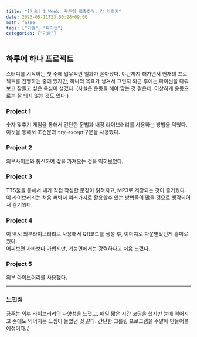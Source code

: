 ```yaml
---
title: "[기술] 1 Week. 꾸준히 접촉하며, 감 익히기"
date: 2023-05-11T23:50:28+09:00
math: false
tags: ["기술", "파이썬"]
categories: ["기술"]
---
```

## 하루에 하나 프로젝트
스터디를 시작하는 첫 주에 업무적인 일과가 쏟아졌다. 야근까지 해가면서 현재의 프로젝트를 진행하는 중에 있지만,
하나의 목표가 생겨서 그런지 퇴근 후에는 파이썬을 다뤄보고 잠들고 싶은 욕심이 생겼다.
(사실은 운동을 해야 맞는 것 같은데, 이상하게 운동으로는 잘 되지 않는 것도 있다.)

### Project 1
숫자 맞추기 게임을 통해서 간단한 문법과 내장 라이브러리를 사용하는 방법을 익혔다.  
이것을 통해서 조건문과 `try~except`구문을 사용했다.

### Project 2
외부사이트와 통신하여 값을 가져오는 것을 익혀보았다.  

### Project 3
TTS툴을 통해서 내가 직접 작성한 문장이 읽혀지고, MP3로 저장되는 것이 즐거웠다.  
이 라이브러리는 처음 써봐서 여러가지로 활용할수 있는 방법들이 많을 것으로 생각되어서 즐거웠다.

### Project 4
이 역시 외부라이브러리르 사용해서 QR코드를 생성 후, 이미지로 다운받았던게 흥미로웠다.  
어찌보면 자바보다 가볍지만, 기능면에서는 강력하다고 처음 느꼈다.

### Project 5
외부 라이브러리를 사용했다.  

---
### 느낀점
금주는 외부 라이브러리의 다양성을 느꼇고, 매일 짧은 시간 코딩을 했지만 눈에 익어지고 손에도 익어지는 느낌이 들었던 것 같다.
간단한 크롤링 프로그램을 주말에 만들어볼 예정이다.:)
